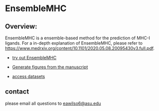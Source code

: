 # EnsembleMHC

## Overview:

EnsembleMHC is a ensemble-based method for the prediction of MHC-I ligands. For a in-depth explanation of EnsembleMHC, please refer to https://www.medrxiv.org/content/10.1101/2020.05.08.20095430v3.full.pdf.
	
* [try out EnsembleMHC](EnsembleMHC/)

* [Generate figures from the manuscript](manuscript_figures/)

* [access datasets](datasets/)

## contact 

please email all questions to eawilso6@asu.edu
